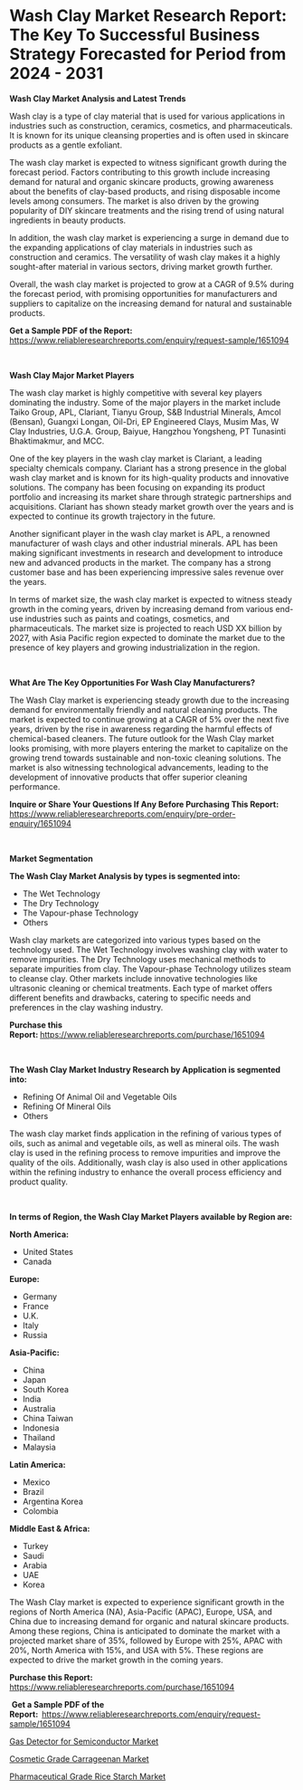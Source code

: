 <p><h1>Wash Clay Market Research Report: The Key To Successful Business Strategy Forecasted for Period from 2024 - 2031</h1></p><p><strong>Wash Clay Market Analysis and Latest Trends</strong></p>
<p><p>Wash clay is a type of clay material that is used for various applications in industries such as construction, ceramics, cosmetics, and pharmaceuticals. It is known for its unique cleansing properties and is often used in skincare products as a gentle exfoliant.</p><p>The wash clay market is expected to witness significant growth during the forecast period. Factors contributing to this growth include increasing demand for natural and organic skincare products, growing awareness about the benefits of clay-based products, and rising disposable income levels among consumers. The market is also driven by the growing popularity of DIY skincare treatments and the rising trend of using natural ingredients in beauty products.</p><p>In addition, the wash clay market is experiencing a surge in demand due to the expanding applications of clay materials in industries such as construction and ceramics. The versatility of wash clay makes it a highly sought-after material in various sectors, driving market growth further.</p><p>Overall, the wash clay market is projected to grow at a CAGR of 9.5% during the forecast period, with promising opportunities for manufacturers and suppliers to capitalize on the increasing demand for natural and sustainable products.</p></p>
<p><strong>Get a Sample PDF of the Report:&nbsp;</strong> <a href="https://www.reliableresearchreports.com/enquiry/request-sample/1651094">https://www.reliableresearchreports.com/enquiry/request-sample/1651094</a></p>
<p>&nbsp;</p>
<p><strong>Wash Clay Major Market Players</strong></p>
<p><p>The wash clay market is highly competitive with several key players dominating the industry. Some of the major players in the market include Taiko Group, APL, Clariant, Tianyu Group, S&B Industrial Minerals, Amcol (Bensan), Guangxi Longan, Oil-Dri, EP Engineered Clays, Musim Mas, W Clay Industries, U.G.A. Group, Baiyue, Hangzhou Yongsheng, PT Tunasinti Bhaktimakmur, and MCC.</p><p>One of the key players in the wash clay market is Clariant, a leading specialty chemicals company. Clariant has a strong presence in the global wash clay market and is known for its high-quality products and innovative solutions. The company has been focusing on expanding its product portfolio and increasing its market share through strategic partnerships and acquisitions. Clariant has shown steady market growth over the years and is expected to continue its growth trajectory in the future.</p><p>Another significant player in the wash clay market is APL, a renowned manufacturer of wash clays and other industrial minerals. APL has been making significant investments in research and development to introduce new and advanced products in the market. The company has a strong customer base and has been experiencing impressive sales revenue over the years.</p><p>In terms of market size, the wash clay market is expected to witness steady growth in the coming years, driven by increasing demand from various end-use industries such as paints and coatings, cosmetics, and pharmaceuticals. The market size is projected to reach USD XX billion by 2027, with Asia Pacific region expected to dominate the market due to the presence of key players and growing industrialization in the region.</p></p>
<p>&nbsp;</p>
<p><strong>What Are The Key Opportunities For Wash Clay Manufacturers?</strong></p>
<p><p>The Wash Clay market is experiencing steady growth due to the increasing demand for environmentally friendly and natural cleaning products. The market is expected to continue growing at a CAGR of 5% over the next five years, driven by the rise in awareness regarding the harmful effects of chemical-based cleaners. The future outlook for the Wash Clay market looks promising, with more players entering the market to capitalize on the growing trend towards sustainable and non-toxic cleaning solutions. The market is also witnessing technological advancements, leading to the development of innovative products that offer superior cleaning performance.</p></p>
<p><strong>Inquire or Share Your Questions If Any Before Purchasing This Report:</strong> <a href="https://www.reliableresearchreports.com/enquiry/pre-order-enquiry/1651094">https://www.reliableresearchreports.com/enquiry/pre-order-enquiry/1651094</a></p>
<p>&nbsp;</p>
<p><strong>Market Segmentation</strong></p>
<p><strong>The Wash Clay Market Analysis by types is segmented into:</strong></p>
<p><ul><li>The Wet Technology</li><li>The Dry Technology</li><li>The Vapour-phase Technology</li><li>Others</li></ul></p>
<p><p>Wash clay markets are categorized into various types based on the technology used. The Wet Technology involves washing clay with water to remove impurities. The Dry Technology uses mechanical methods to separate impurities from clay. The Vapour-phase Technology utilizes steam to cleanse clay. Other markets include innovative technologies like ultrasonic cleaning or chemical treatments. Each type of market offers different benefits and drawbacks, catering to specific needs and preferences in the clay washing industry.</p></p>
<p><strong>Purchase this Report:&nbsp;</strong><a href="https://www.reliableresearchreports.com/purchase/1651094">https://www.reliableresearchreports.com/purchase/1651094</a></p>
<p>&nbsp;</p>
<p><strong>The Wash Clay Market Industry Research by Application is segmented into:</strong></p>
<p><ul><li>Refining Of Animal Oil and Vegetable Oils</li><li>Refining Of Mineral Oils</li><li>Others</li></ul></p>
<p><p>The wash clay market finds application in the refining of various types of oils, such as animal and vegetable oils, as well as mineral oils. The wash clay is used in the refining process to remove impurities and improve the quality of the oils. Additionally, wash clay is also used in other applications within the refining industry to enhance the overall process efficiency and product quality.</p></p>
<p>&nbsp;</p>
<p><strong>In terms of Region, the Wash Clay Market Players available by Region are:</strong></p>
<p>
    <p> <strong> North America: </strong>
        <ul>
            <li>United States</li>
            <li>Canada</li>
        </ul>
        </p> 
    <p> <strong> Europe: </strong>
        <ul>
            <li>Germany</li>
            <li>France</li>
            <li>U.K.</li>
            <li>Italy</li>
            <li>Russia</li>
        </ul>
        </p> 
    <p> <strong> Asia-Pacific: </strong>
        <ul>
            <li>China</li>
            <li>Japan</li>
            <li>South Korea</li>
            <li>India</li>
            <li>Australia</li>
            <li>China Taiwan</li>
            <li>Indonesia</li>
            <li>Thailand</li>
            <li>Malaysia</li>
        </ul>
        </p> 
    <p> <strong> Latin America: </strong>
        <ul>
            <li>Mexico</li>
            <li>Brazil</li>
            <li>Argentina Korea</li>
            <li>Colombia</li>
        </ul>
        </p> 
    <p> <strong> Middle East & Africa: </strong>
        <ul>
            <li>Turkey</li>
            <li>Saudi</li>
            <li>Arabia</li>
            <li>UAE</li>
            <li>Korea</li>
        </ul>
    </p>
    </p>
<p><p>The Wash Clay market is expected to experience significant growth in the regions of North America (NA), Asia-Pacific (APAC), Europe, USA, and China due to increasing demand for organic and natural skincare products. Among these regions, China is anticipated to dominate the market with a projected market share of 35%, followed by Europe with 25%, APAC with 20%, North America with 15%, and USA with 5%. These regions are expected to drive the market growth in the coming years.</p></p>
<p><strong>Purchase this Report: </strong><a href="https://www.reliableresearchreports.com/purchase/1651094">https://www.reliableresearchreports.com/purchase/1651094</a></p>
<p>&nbsp;<strong>Get a Sample PDF of the Report:&nbsp;&nbsp;</strong><a href="https://www.reliableresearchreports.com/enquiry/request-sample/1651094">https://www.reliableresearchreports.com/enquiry/request-sample/1651094</a></p>
<p><strong></strong></p>
<p><p><a href="https://view.publitas.com/reportprime-1/insights-into-gas-detector-for-semiconductor-market-size-analysing-market-share-trends-and-growth-from-2023-to-2030/">Gas Detector for Semiconductor Market</a></p><p><a href="https://view.publitas.com/reportprime-1/cosmetic-grade-carrageenan-market-centers-on-aspects-such-as-market-growth-market-share-market-opportunity-and-projected-forecasts-spanning-from-2023-to-2030/">Cosmetic Grade Carrageenan Market</a></p><p><a href="https://view.publitas.com/reportprime-1/pharmaceutical-grade-rice-starch-market-size-growth-outlook-from-2023-to-2030-projecting-at-markets-trends-analysis-by-application-regional-outlook-and-revenue/">Pharmaceutical Grade Rice Starch Market</a></p></p>